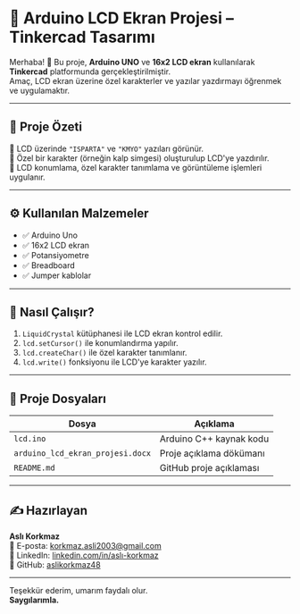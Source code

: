 # 🔷 Arduino LCD Ekran Projesi – Tinkercad Tasarımı

Merhaba! 👋 Bu proje, **Arduino UNO** ve **16x2 LCD ekran** kullanılarak **Tinkercad** platformunda gerçekleştirilmiştir.  
Amaç, LCD ekran üzerine özel karakterler ve yazılar yazdırmayı öğrenmek ve uygulamaktır.

---

## 🎯 Proje Özeti

📌 LCD üzerinde `"ISPARTA"` ve `"KMYO"` yazıları görünür.  
📌 Özel bir karakter (örneğin kalp simgesi) oluşturulup LCD'ye yazdırılır.  
📌 LCD konumlama, özel karakter tanımlama ve görüntüleme işlemleri uygulanır.

---

## ⚙️ Kullanılan Malzemeler

- ✅ Arduino Uno  
- ✅ 16x2 LCD ekran  
- ✅ Potansiyometre  
- ✅ Breadboard  
- ✅ Jumper kablolar

---

## 🧠 Nasıl Çalışır?

1. `LiquidCrystal` kütüphanesi ile LCD ekran kontrol edilir.  
2. `lcd.setCursor()` ile konumlandırma yapılır.  
3. `lcd.createChar()` ile özel karakter tanımlanır.  
4. `lcd.write()` fonksiyonu ile LCD'ye karakter yazılır.

---

## 📁 Proje Dosyaları

| Dosya | Açıklama |
|-------|----------|
| `lcd.ino` | Arduino C++ kaynak kodu |
| `arduino_lcd_ekran_projesi.docx` | Proje açıklama dökümanı |
| `README.md` | GitHub proje açıklaması |

---



## ✍️ Hazırlayan

**Aslı Korkmaz**  
📧 E-posta: korkmaz.asli2003@gmail.com  
🔗 LinkedIn: [linkedin.com/in/aslı-korkmaz](https://www.linkedin.com/in/asl%C4%B1-korkmaz/)  
🐙 GitHub: [aslikorkmaz48](https://github.com/aslikorkmaz48)

---

Teşekkür ederim, umarım faydalı olur.  
**Saygılarımla.**
